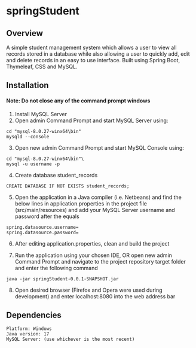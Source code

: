# springStudent

## Overview
A simple student management system which allows a user to view all records stored in a database while also allowing a user to quickly add, edit and delete records in an easy to use interface. Built using Spring Boot, Thymeleaf, CSS and MySQL.

## Installation
#### Note: Do not close any of the command prompt windows
1. Install MySQL Server
2. Open admin Command Prompt and start MySQL Server using: 

```
cd "mysql-8.0.27-winx64\bin"
mysqld --console
```

3. Open new admin Command Prompt and start MySQL Console using:

```
cd "mysql-8.0.27-winx64\bin"\
mysql -u username -p
```

4. Create database student_records 

```
CREATE DATABASE IF NOT EXISTS student_records;
```

5. Open the application in a Java compiler (i.e. Netbeans) and find the below lines in application.properties in the project file (src/main/resources) and add your MySQL Server username and password after the equals 

```
spring.datasource.username= 
spring.datasource.password= 
```
6. After editing application.properties, clean and build the project 

7. Run the application using your chosen IDE, OR open new admin Command Prompt and navigate to the project repository target folder and enter the following command 

```
java -jar springStudent-0.0.1-SNAPSHOT.jar
```
8. Open desired browser (Firefox and Opera were used during development) and enter localhost:8080 into the web address bar

## Dependencies

```
Platform: Windows
Java version: 17
MySQL Server: (use whichever is the most recent)
```


